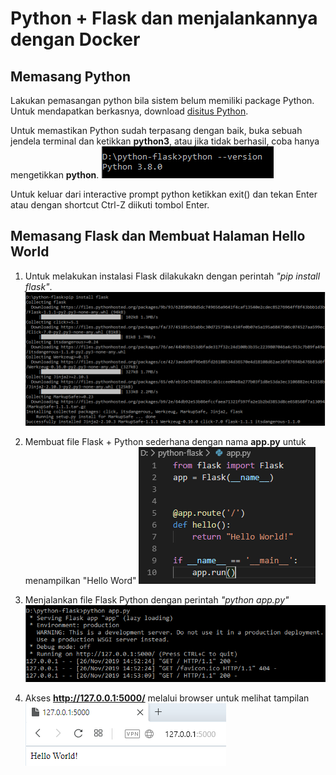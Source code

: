 
# Python + Flask dan menjalankannya dengan Docker


## Memasang Python
Lakukan pemasangan python bila sistem belum memiliki package Python. Untuk mendapatkan berkasnya, download [disitus Python](https://www.python.org/downloads/).

Untuk memastikan Python sudah terpasang dengan baik, buka sebuah jendela terminal dan ketikkan **python3**, atau jika tidak berhasil, coba hanya mengetikkan **python**.
![](img/instal_python.png)

Untuk keluar dari interactive prompt python ketikkan exit() dan tekan Enter atau dengan shortcut Ctrl-Z diikuti tombol Enter.


## Memasang Flask dan Membuat Halaman Hello World
1. Untuk melakukan instalasi Flask dilakukakn dengan perintah *"pip install flask"*.
 ![](img/instal_flask.png)

2. Membuat file Flask + Python sederhana dengan nama **app.py** untuk menampilkan "Hello Word"
 ![](img/hello_app.png)

3. Menjalankan file Flask Python dengan perintah *"python app.py"*
 ![](img/run_app.png)

4. Akses **http://127.0.0.1:5000/** melalui browser untuk melihat tampilan
 ![](img/web_app.png)
 
 